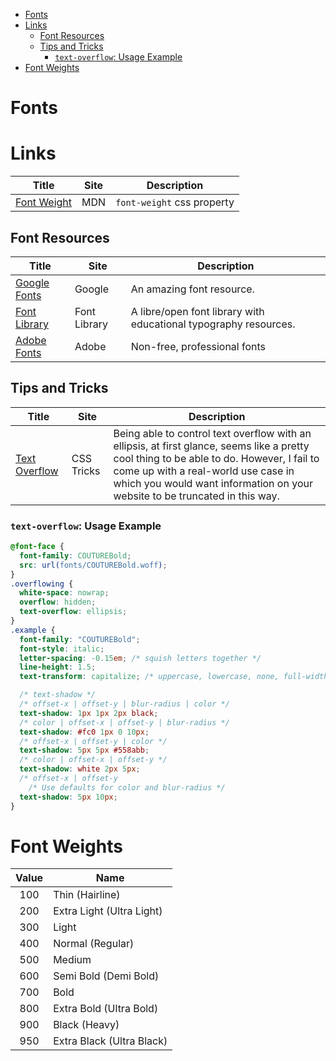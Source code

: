 - [Fonts](#fonts)
- [Links](#links)
  - [Font Resources](#font-resources)
  - [Tips and Tricks](#tips-and-tricks)
    - [`text-overflow`: Usage Example](#text-overflow-usage-example)
- [Font Weights](#font-weights)

# Fonts

# Links

| Title                                                                       | Site | Description                |
| --------------------------------------------------------------------------- | ---- | -------------------------- |
| [Font Weight](https://developer.mozilla.org/en-US/docs/Web/CSS/font-weight) | MDN  | `font-weight` css property |

## Font Resources

| Title                                     | Site         | Description                                                      |
| ----------------------------------------- | ------------ | ---------------------------------------------------------------- |
| [Google Fonts](https://fonts.google.com/) | Google       | An amazing font resource.                                        |
| [Font Library](https://fontlibrary.org/)  | Font Library | A libre/open font library with educational typography resources. |
| [Adobe Fonts](https://fonts.adobe.com/)   | Adobe        | Non-free, professional fonts                                     |

## Tips and Tricks

| Title                                                                               | Site       | Description                                                                                                                                                                                                                                                    |
| ----------------------------------------------------------------------------------- | ---------- | -------------------------------------------------------------------------------------------------------------------------------------------------------------------------------------------------------------------------------------------------------------- |
| [Text Overflow](https://css-tricks.com/snippets/css/truncate-string-with-ellipsis/) | CSS Tricks | Being able to control text overflow with an ellipsis, at first glance, seems like a pretty cool thing to be able to do. However, I fail to come up with a real-world use case in which you would want information on your website to be truncated in this way. |

### `text-overflow`: Usage Example

```css
@font-face {
  font-family: COUTUREBold;
  src: url(fonts/COUTUREBold.woff);
}
.overflowing {
  white-space: nowrap;
  overflow: hidden;
  text-overflow: ellipsis;
}
.example {
  font-family: "COUTUREBold";
  font-style: italic;
  letter-spacing: -0.15em; /* squish letters together */
  line-height: 1.5;
  text-transform: capitalize; /* uppercase, lowercase, none, full-width, full-size-kana */

  /* text-shadow */
  /* offset-x | offset-y | blur-radius | color */
  text-shadow: 1px 1px 2px black;
  /* color | offset-x | offset-y | blur-radius */
  text-shadow: #fc0 1px 0 10px;
  /* offset-x | offset-y | color */
  text-shadow: 5px 5px #558abb;
  /* color | offset-x | offset-y */
  text-shadow: white 2px 5px;
  /* offset-x | offset-y
    /* Use defaults for color and blur-radius */
  text-shadow: 5px 10px;
}
```

# Font Weights

| Value | Name                      |
| :---: | ------------------------- |
|  100  | Thin (Hairline)           |
|  200  | Extra Light (Ultra Light) |
|  300  | Light                     |
|  400  | Normal (Regular)          |
|  500  | Medium                    |
|  600  | Semi Bold (Demi Bold)     |
|  700  | Bold                      |
|  800  | Extra Bold (Ultra Bold)   |
|  900  | Black (Heavy)             |
|  950  | Extra Black (Ultra Black) |

